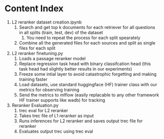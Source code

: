 # Content Index

1. L2 reranker dataset creation.ipynb
   1. Search and get top k documents for each retriever for all questions in all splits (train, test, dev) of the dataset
      1. You need to repeat the process for each split spearately
   2. Combine all the generated files for each sources and split as single files for each split
2. L2 reranker finetuning.py
   1. Loads a passage reranker model
   2. Replace regression task head with binary classifcation head (this task head had slightly better results in our experiments)
   3. Freeze some intial layer to avoid catastrophic forgetting and making training faster
   4. Load datasets, use standard huggingface (HF) trainer class with our metrics for observing training
   5. Send the metrics to mlflow (easily replacable to any other framework HF trainer supports like wadb) for tracking
3. Reranker Evaluation.py
   1. trec eval for L2 reranker
   2. Takes trec file of L1 reranker as input
   3. Runs inferences for L2 reranker and saves output trec file for reranker
   4. Evaluates output trec using trec eval
